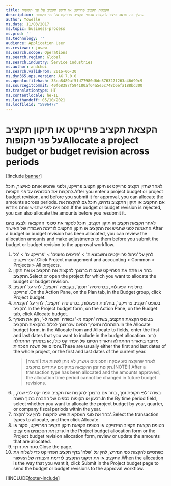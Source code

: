 ```yaml
---
title: הקצאת תקציב פרוייקט או תיקון תקציב על פני תקופות
description: הליך זה מראה כיצד להקצות סכומי תקציב פרוייקט על פני תקופות.
author: Yowelle
ms.date: 11/03/2017
ms.topic: business-process
ms.prod: ''
ms.technology: ''
audience: Application User
ms.reviewer: josaw
ms.search.scope: Operations
ms.search.region: Global
ms.search.industry: Service industries
ms.author: andchoi
ms.search.validFrom: 2016-06-30
ms.dyn365.ops.version: AX 7.0.0
ms.openlocfilehash: 33ea8489af5fd77980d6de376327f263a46d99c9
ms.sourcegitcommit: 40f68387f594180af64a5e5c748b6efa188bd300
ms.translationtype: HT
ms.contentlocale: he-IL
ms.lasthandoff: 05/10/2021
ms.locfileid: "5996477"
---
```

# <a name="allocate-a-project-budget-or-budget-revision-across-periods"></a><span data-ttu-id="f6cce-103">הקצאת תקציב פרוייקט או תיקון תקציב על פני תקופות</span><span class="sxs-lookup"><span data-stu-id="f6cce-103">Allocate a project budget or budget revision across periods</span></span>

[!include [banner](../../includes/banner.md)]

<span data-ttu-id="f6cce-104">לאחר שתזין תקציב פרוייקט או תיקון תקציב פרוייקט, ולפני שתגיש אותם לאישור, תוכל להקצות את הסכומים על פני תקופות.</span><span class="sxs-lookup"><span data-stu-id="f6cce-104">After you enter a project budget or project budget revision, and before you submit it for approval, you can allocate the amounts across periods.</span></span> <span data-ttu-id="f6cce-105">אם התקציב או תיקון התקציב נדחים, תוכל גם להקצות את הסכומים לפני שתגיש אותם מחדש.</span><span class="sxs-lookup"><span data-stu-id="f6cce-105">If the budget or budget revision is rejected, you can also allocate the amounts before you resubmit it.</span></span> 

<span data-ttu-id="f6cce-106">לאחר הקצאת תקציב או תיקון תקציב, תוכל לסקור את סכומי ההקצאה ולבצע בהם התאמות לפני שתגיש את התקציב או תיקון התקציב לזרימת העבודה של האישור.</span><span class="sxs-lookup"><span data-stu-id="f6cce-106">After a budget or budget revision has been allocated, you can review the allocation amounts and make adjustments to them before you submit the budget or budget revision to the approval workflow.</span></span> 

1. <span data-ttu-id="f6cce-107">לחץ על 'ניהול פרוייקטים וחשבונאות' > 'פריטים נפוצים' > 'פרוייקטים' > 'כל הפרוייקטים'.</span><span class="sxs-lookup"><span data-stu-id="f6cce-107">Click Project management and accounting > Common > Projects > All projects.</span></span> 
2. <span data-ttu-id="f6cce-108">בחר או פתח את הפרוייקט שעבורו ברצונך להקצות את התקציב או את תיקון התקציב.</span><span class="sxs-lookup"><span data-stu-id="f6cce-108">Select or open the project for which you want to allocate the budget or budget revision.</span></span> 
3. <span data-ttu-id="f6cce-109">בחלונית הפעולות, בכרטיסיה 'תכנון', בקבוצה 'תקציב', לחץ על 'תקציב פרוייקט'.</span><span class="sxs-lookup"><span data-stu-id="f6cce-109">On the Action Pane, on the Plan tab, in the Budget group, click Project budget.</span></span> 
4. <span data-ttu-id="f6cce-110">בטופס 'תקציב פרוייקט', בחלונית הפעולות, בכרטיסיה 'תקציב', לחץ על 'הקצאת תקציב'.</span><span class="sxs-lookup"><span data-stu-id="f6cce-110">In the Project budget form, on the Action Pane, on the Budget tab, click Allocate budget.</span></span> 
5. <span data-ttu-id="f6cce-111">בטופס הקצאת התקציב, בשדה 'הקצה מ-' ובשדה 'הקצה ל-', הזן את תאריך ההתחלה ותאריך הסיום שברצונך לכלול בהקצאת התקציב.</span><span class="sxs-lookup"><span data-stu-id="f6cce-111">In the Allocate budget form, in the Allocate from and Allocate to fields, enter the first and last dates that you want to include in the budget allocation.</span></span> <span data-ttu-id="f6cce-112">לרוב מדובר בתאריך ההתחלה ותאריך הסיום של הפרוייקט כולו, או בתאריך ההתחלה והסיום של השנה הנוכחית.</span><span class="sxs-lookup"><span data-stu-id="f6cce-112">These are usually either the first and last dates of the whole project, or the first and last dates of the current year.</span></span>  
   > <span data-ttu-id="f6cce-113">[הערה!] לאחר שהוקצה סוג עסקה והסכומים אושרו, לא ניתן לשנות את תקופת זמן ההקצאה בתיקונים עתידיים בתקציב.</span><span class="sxs-lookup"><span data-stu-id="f6cce-113">[NOTE!] After a transaction type has been allocated and the amounts approved, the allocation time period cannot be changed in future budget revisions.</span></span> 
6. <span data-ttu-id="f6cce-114">בשדה 'לפי תקופת זמן', בחר אם ברצונך להקצות את תקציב הפרוייקט לפי שנה, , רבעון או תקופות כספים של החברה בתוך השנה.</span><span class="sxs-lookup"><span data-stu-id="f6cce-114">In the By time period field, select whether you want to allocate the project budget by year, quarter, or company fiscal periods within the year.</span></span>
7. <span data-ttu-id="f6cce-115">בחר את סוגי העסקאות שיש להקצות ולחץ על 'הקצה'.</span><span class="sxs-lookup"><span data-stu-id="f6cce-115">Select the transaction types to allocate, and then click Allocate.</span></span> 
8. <span data-ttu-id="f6cce-116">בטופס הקצאת תקציב הפרוייקט או בטופס הקצאת תיקון תקציב הפרוייקט, סקור או עדכן את הסכומים המוקצים.</span><span class="sxs-lookup"><span data-stu-id="f6cce-116">In the Project budget allocation form or the Project budget revision allocation form, review or update the amounts that are allocated.</span></span> 
9. <span data-ttu-id="f6cce-117">סגור את הדף.</span><span class="sxs-lookup"><span data-stu-id="f6cce-117">Close the page.</span></span>
10. <span data-ttu-id="f6cce-118">כשתסיים להקצות כפי הנדרש, לחץ על 'שלח' בדף תקציב הפרוייקט כדי לשלוח את התקציב או את תיקוני התקציב לזרימת העבודה של האישור.</span><span class="sxs-lookup"><span data-stu-id="f6cce-118">When the allocation is the way that you want it, click Submit in the Project budget page to send the budget or budget revisions to the approval workflow.</span></span>  




[!INCLUDE[footer-include](../../includes/footer-banner.md)]